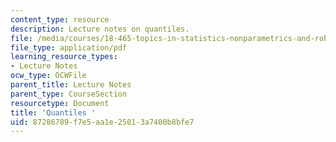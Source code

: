 ```yaml
---
content_type: resource
description: Lecture notes on quantiles.
file: /media/courses/18-465-topics-in-statistics-nonparametrics-and-robustness-spring-2005/87286789f7e5aa1e25013a7400b8bfe7_quantiles.pdf
file_type: application/pdf
learning_resource_types:
- Lecture Notes
ocw_type: OCWFile
parent_title: Lecture Notes
parent_type: CourseSection
resourcetype: Document
title: 'Quantiles '
uid: 87286789-f7e5-aa1e-2501-3a7400b8bfe7
---
```


